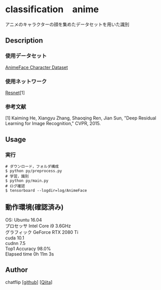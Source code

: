 classification　anime
====
アニメのキャラクターの顔を集めたデータセットを用いた識別

## Description
### 使用データセット
[AnimeFace Character Dataset](http://www.nurs.or.jp/%7Enagadomi/animeface-character-dataset/README.html)

### 使用ネットワーク
[Resnet](https://arxiv.org/abs/1512.03385)[1]  

### 参考文献
[1] Kaiming He, Xiangyu Zhang, Shaoqing Ren, Jian Sun, "Deep Residual Learning for Image Recognition," CVPR, 2015.  

## Usage
### 実行
```
# ダウンロード，フォルダ構成
$ python py/preprocess.py
# 学習，識別
$ python py/main.py
# ログ確認
$ tensorboard --logdir=log/AnimeFace
```

## 動作環境(確認済み)
OS: Ubuntu 16.04  
プロセッサ Intel Core i9 3.6GHz  
グラフィック GeForce RTX 2080 Ti  
cuda 10.1  
cudnn 7.5  
Top1 Accuracy 98.0%  
Elapsed time 0h 11m 3s  

## Author
chatflip
[[github](https://github.com/chatflip)]
[[Qiita](https://qiita.com/chat-flip)]  